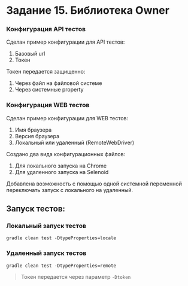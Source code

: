 # Задание 15. Библиотека Owner

### Конфигурация API тестов

Сделан пример конфигурации для API тестов:
1. Базовый url
2. Токен

Токен передается защищенно:
1. Через файл на файловой системе
2. Через системные property

### Конфигурация WEB тестов

Сделан пример конфигурации для WEB тестов:
1. Имя браузера
2. Версия браузера
3. Локальный или удаленный (RemoteWebDriver)

Создано два вида конфигурационных файлов:
1. Для локального запуска на Chrome
2. Для удаленного запуска на Selenoid

Добавлена возможность с помощью одной системной переменной переключать запуск с локального на удаленный.

## Запуск тестов:

### Локальный запуск тестов

```
gradle clean test -DtypeProperties=locale
```

### Удаленный запуск тестов

```
gradle clean test -DtypeProperties=remote
```

> Токен передается через параметр <code>-Dtoken</code>
